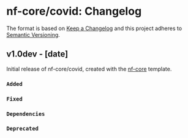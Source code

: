 # nf-core/covid: Changelog

The format is based on [Keep a Changelog](http://keepachangelog.com/en/1.0.0/)
and this project adheres to [Semantic Versioning](http://semver.org/spec/v2.0.0.html).

## v1.0dev - [date]

Initial release of nf-core/covid, created with the [nf-core](http://nf-co.re/) template.

### `Added`

### `Fixed`

### `Dependencies`

### `Deprecated`
